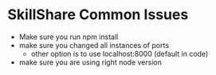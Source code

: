 # SkillShare Common Issues #
* Make sure you run npm install
* make sure you changed all instances of ports
  * other option is to use localhost:8000 (default in code)
* make sure you are using right node version

